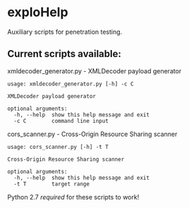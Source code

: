 # exploHelp
 Auxiliary scripts for penetration testing.

## Current scripts available:
xmldecoder_generator.py - XMLDecoder payload generator
```
usage: xmldecoder_generator.py [-h] -c C

XMLDecoder payload generator

optional arguments:
  -h, --help  show this help message and exit
  -c C        command line input
```
cors_scanner.py - Cross-Origin Resource Sharing scanner
```
usage: cors_scanner.py [-h] -t T

Cross-Origin Resource Sharing scanner

optional arguments:
  -h, --help  show this help message and exit
  -t T        target range
```


Python 2.7 *required* for these scripts to work!
